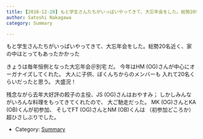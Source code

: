 ```yaml
---
title: [2018-12-28] もと学生さんたちがいっぱいやってきて、大忘年会をした。総勢20名近く、家の中はとってもあったかかった
author: Satoshi Nakagawa
category: Summary

---
```


もと学生さんたちがいっぱいやってきて、大忘年会をした。総勢20名近く、家の中はとってもあったかかった

 きょうは毎年恒例となった大忘年会＠別宅 だ。
今年はHM (OG)さんが中心にオーガナイズしてくれた。
大人に子供、ぼくんちからのメンバーも
入れて20名くらいだったと思う。
大盛況！

<!--more-->

 残念ながら去年大好評の餃子の主役、JS (OG)さんはおやすみ；
しかしみんながいろんな料理をもってきてくれたので、
大ご馳走だった。
MK (OG)さんとKA (OB)くんが初参加、
そしてFT (OG)さんとNM (OB)くんは
（初参加どころか）超ひさしぶりでした。

- Category: [Summary](https://merapano.github.io/categories.html#Summary)

